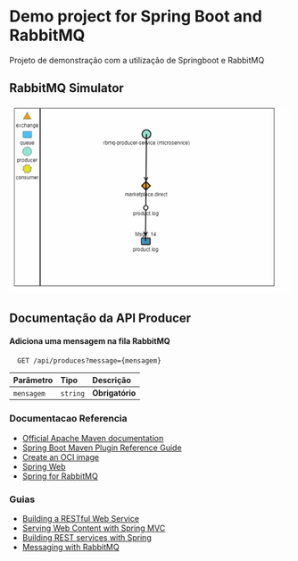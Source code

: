 # Demo project for Spring Boot and RabbitMQ
Projeto de demonstração com a utilização de Springboot e RabbitMQ


## RabbitMQ Simulator
![image](.assets/RabbitMQSimulator.gif)

## Documentação da API Producer

#### Adiciona uma mensagem na fila RabbitMQ

```http
  GET /api/produces?message={mensagem}
```

| Parâmetro  | Tipo       | Descrição                          |
|:-----------| :--------- | :--------------------------------- |
| `mensagem` | `string` | **Obrigatório** |


### Documentacao Referencia

* [Official Apache Maven documentation](https://maven.apache.org/guides/index.html)
* [Spring Boot Maven Plugin Reference Guide](https://docs.spring.io/spring-boot/docs/2.7.5/maven-plugin/reference/html/)
* [Create an OCI image](https://docs.spring.io/spring-boot/docs/2.7.5/maven-plugin/reference/html/#build-image)
* [Spring Web](https://docs.spring.io/spring-boot/docs/2.7.5/reference/htmlsingle/#web)
* [Spring for RabbitMQ](https://docs.spring.io/spring-boot/docs/2.7.5/reference/htmlsingle/#messaging.amqp)

### Guias

* [Building a RESTful Web Service](https://spring.io/guides/gs/rest-service/)
* [Serving Web Content with Spring MVC](https://spring.io/guides/gs/serving-web-content/)
* [Building REST services with Spring](https://spring.io/guides/tutorials/rest/)
* [Messaging with RabbitMQ](https://spring.io/guides/gs/messaging-rabbitmq/)

